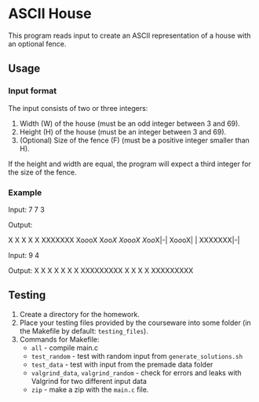 # ASCII House

This program reads input to create an ASCII representation of a house with an optional fence.

## Usage

### Input format

The input consists of two or three integers:

1. Width (W) of the house (must be an odd integer between 3 and 69).
2. Height (H) of the house (must be an integer between 3 and 69).
3. (Optional) Size of the fence (F) (must be a positive integer smaller than H).

If the height and width are equal, the program will expect a third integer for the size of the fence.

### Example

Input:
7 7 3

Output:

   X
  X X
 X   X
XXXXXXX
Xo*o*oX
X*o*o*X
Xo*o*oX
X*o*o*X|-|
Xo*o*oX| |
XXXXXXX|-|

Input:
9 4

Output:
    X
   X X
  X   X
 X     X
XXXXXXXXX
X       X
X       X
XXXXXXXXX


## Testing

1. Create a directory for the homework.
2. Place your testing files provided by the courseware into some folder (in the Makefile by default: `testing_files`).
3. Commands for Makefile:
   - `all` - compile main.c
   - `test_random` - test with random input from `generate_solutions.sh`
   - `test_data` - test with input from the premade data folder
   - `valgrind_data`, `valgrind_random` - check for errors and leaks with Valgrind for two different input data
   - `zip` - make a zip with the `main.c` file.
